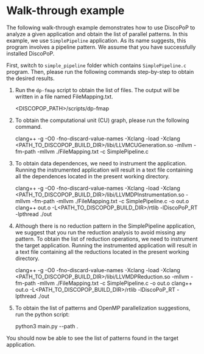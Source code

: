 # Walk-through example
The following walk-through example demonstrates how to use DiscoPoP to analyze a given application and obtain the list of parallel patterns. In this example, we use `SimplePipeline` application. As its name suggests, this program involves a pipeline pattern. We assume that you have successfully installed DiscoPoP.

First, switch to `simple_pipeline` folder which contains `SimplePipeline.c` program. Then, please run the following commands step-by-step to obtain the desired results.

1) Run the `dp-fmap` script to obtain the list of files. The output will be written in a file named FileMapping.txt.

	<DISCOPOP_PATH>/scripts/dp-fmap

2) To obtain the computational unit (CU) graph, please run the following command.

	clang++ -g -O0 -fno-discard-value-names -Xclang -load -Xclang <PATH_TO_DISCOPOP_BUILD_DIR>/libi/LLVMCUGeneration.so -mllvm -fm-path -mllvm ./FileMapping.txt -c SimplePipeline.c

3) To obtain data dependences, we need to instrument the application. Running the instrumented application will result in a text file containing all the dependences located in the present working directory.

	clang++ -g -O0 -fno-discard-value-names -Xclang -load -Xclang <PATH_TO_DISCOPOP_BUILD_DIR>/libi/LLVMDPInstrumentation.so -mllvm -fm-path -mllvm ./FileMapping.txt -c SimplePipeline.c -o out.o
	clang++ out.o -L<PATH_TO_DISCOPOP_BUILD_DIR>/rtlib -lDiscoPoP_RT -lpthread
	./out

4) Although there is no reduction pattern in the SimplePipeline application, we suggest that you run the reduction analysis to avoid missing any pattern. To obtain the list of reduction operations, we need to instrument the target application. Running the instrumented application will result in a text file containing all the reductions located in the present working directory.

	clang++ -g -O0 -fno-discard-value-names -Xclang -load -Xclang <PATH_TO_DISCOPOP_BUILD_DIR>/libi/LLVMDPReduction.so -mllvm -fm-path -mllvm ./FileMapping.txt -c SimplePipeline.c -o out.o
	clang++ out.o -L<PATH_TO_DISCOPOP_BUILD_DIR>/rtlib -lDiscoPoP_RT -lpthread
	./out

5) To obtain the list of patterns and OpenMP parallelization suggestions, run the python script:

	python3 main.py --path .

You should now be able to see the list of patterns found in the target application.
